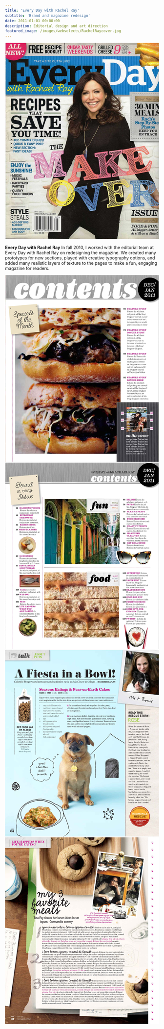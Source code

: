 ```yaml
---
title: 'Every Day with Rachel Ray'
subtitle: 'Brand and magazine redesign'
date: 2011-01-01 00:00:00
description: Editorial design and art direction
featured_image: /images/webselects/RachelRaycover.jpg
---
```

![](/images/webselects/RachelRaycover.jpg)

__Every Day with Rachel Ray__
In fall 2010, I worked with the editorial team at Every Day with Rachel Ray on redesigning the magazine. We created many prototypes for new sections, played with creative typography options, and added many realistic layers of texture to the pages to make a fun, engaging magazine for readers. 

<div class="gallery" data-columns="2">
	<img src="/images/blogimages/RachelRay/contents1.jpg">
	<img src="/images/blogimages/RachelRay/contents2.jpg">
	<img src="/images/blogimages/RachelRay/pets.jpg">
	<img src="/images/blogimages/RachelRay/endnote.jpg">
	
</div>
